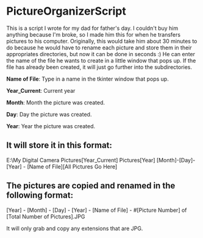 # PictureOrganizerScript
This is a script I wrote for my dad for father's day. I couldn't buy him anything because I'm broke, so I made him this for when he transfers pictures to his computer. Originally, this would take him about 30 minutes to do because he would have to rename each picture and store them in their appropriates directories, but now it can be done in seconds :) He can enter the name of the file he wants to create in a little window that pops up. If the file has already been created, it will just go further into the subdirectories.



**Name of File**: Type in a name in the tkinter window that pops up.

**Year_Current**: Current year

**Month**: Month the picture was created.

**Day**: Day the picture was created.

**Year**: Year the picture was created.



## It will store it in this format:

E:\My Digital Camera Pictures\[Year_Current] Pictures\[Year] [Month]-[Day]-[Year] - [Name of File]\[All Pictures Go Here]



## The pictures are copied and renamed in the following format:

[Year] - [Month] - [Day] - [Year] - [Name of File] - #[Picture Number] of [Total Number of Pictures].JPG



It will only grab and copy any extensions that are JPG. 

